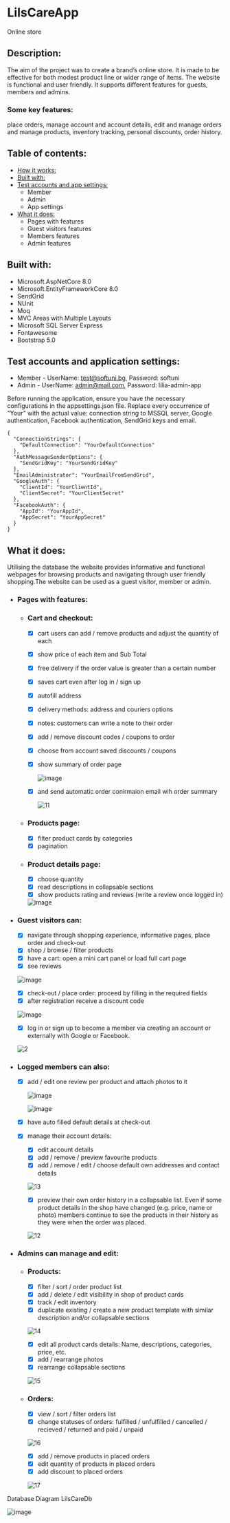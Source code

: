 # LilsCareApp 


Online store

## Description:
The aim of the project was to create a brand’s online store. It is made to be effective for both modest product line оr wider range of items. The website is functional and user friendly. It supports different features for guests, members and admins.

### Some key features:
place orders, manage account and account details, edit and manage orders and manage products, inventory tracking, personal discounts, order history.

## Table of contents:

- [How it works:](https://github.com/RostislavIv/LIL-S-CARE/tree/master?tab=readme-ov-file#how-it-works)
- [Built with:](https://github.com/RostislavIv/LIL-S-CARE/tree/master?tab=readme-ov-file#built-with)
- [Test accounts and app settings:](https://github.com/RostislavIv/LIL-S-CARE/tree/master?tab=readme-ov-file#test-accounts)
	- Member
	- Admin
	- App settings
- [What it does:](https://github.com/RostislavIv/LIL-S-CARE/tree/master?tab=readme-ov-file#what-it-does)
	- Pages with features
  	- Guest visitors features
	- Members features
	- Admin features

## Built with:
- Microsoft.AspNetCore 8.0
- Microsoft.EntityFrameworkCore 8.0
- SendGrid
- NUnit
- Moq
- MVC Areas with Multiple Layouts
- Microsoft SQL Server Express
- Fontawesome
- Bootstrap 5.0

## Test accounts and application settings:
- Member - UserName: test@softuni.bg, Password: softuni
- Admin - UserName: admin@mail.com, Password: lilia-admin-app

Before running the application, ensure you have the necessary configurations in the appsettings.json file. Replace every occurrence of "Your" with the actual value: connection string to MSSQL server, Google authentication, Facebook authentication, SendGrid keys and email.
```
{
  "ConnectionStrings": {
    "DefaultConnection": "YourDefaultConnection"
  },
  "AuthMessageSenderOptions": {
    "SendGridKey": "YourSendGridKey"
  },
  "EmailAdministrator": "YourEmailFromSendGrid",
  "GoogleAuth": {
    "ClientId": "YourClientId",
    "ClientSecret": "YourClientSecret"
  },
  "FacebookAuth": {
    "AppId": "YourAppId",
    "AppSecret": "YourAppSecret"
  }
}
```

## What it does:
Utilising the database the website provides informative and functional webpages for browsing products and navigating through user friendly shopping.The website can be used as a guest visitor, member or admin.

- ### Pages with features:

	- ### Cart and checkout:
		- [x] cart users can add / remove products and adjust the quantity of each
		- [x] show price of each item and Sub Total
		- [x] free delivery if the order value is greater than a certain number
		- [x] saves cart even after log in / sign up
		- [x] autofill address
		- [x] delivery methods: address and couriers options
		- [x] notes: customers can write a note to their order
		- [x] add / remove discount codes / coupons to order
		- [x] choose from account saved discounts / coupons
  		- [x] show summary of order page
            
          ![image](https://github.com/RostislavIv/LIL-S-CARE/assets/122882308/f6312756-c2e5-4143-b166-955d64f9b369)
        
  		- [x] and send automatic order conirmaion email wih order summary
          
          ![11](https://github.com/RostislavIv/LIL-S-CARE/assets/122882308/7bab2437-8113-4e5e-897f-3da7b72d7917)
  

	- ### Products page:
		- [x] filter product cards by categories
		- [x] pagination

	- ### Product details page:
		- [x] choose quantity
		- [x] read descriptions in collapsable sections
		- [x] show products rating and reviews (write a review once logged in)
        
        ![image](https://github.com/RostislavIv/LIL-S-CARE/assets/122882308/dfbb5be8-36de-4af3-9122-0946be7263c6)

- ### Guest visitors can:
	- [x] navigate through shopping experience, informative pages, place order and check-out
	- [x] shop / browse / filter products
	- [x] have a cart: open a mini cart panel or load full cart page
	- [x] see reviews 
  
  ![image](https://github.com/RostislavIv/LIL-S-CARE/assets/122882308/a4978b83-34ce-4f6e-b6ae-e6dd1d22d6bd)


	- [x] check-out / place order: proceed by filling in the required fields
 	- [x] after registration receive a discount code
  
  ![image](https://github.com/RostislavIv/LIL-S-CARE/assets/122882308/9cc5a632-e4db-4390-81b0-750a0fc5e6e0)
  

	- [x] log in or sign up to become a member via creating an account or externally with Google or Facebook.
 
  ![2](https://github.com/RostislavIv/LIL-S-CARE/assets/122882308/a399509f-7eca-413f-8cd5-cb8e6f965fda)


- ### Logged members can also:
	- [x] add / edit one review per product and attach photos to it
       
        ![image](https://github.com/RostislavIv/LIL-S-CARE/assets/122882308/e59a7f94-88c6-447d-881a-8229c369da45)
       
        ![image](https://github.com/RostislavIv/LIL-S-CARE/assets/122882308/0e0855e3-637d-40f0-9dea-1b3be732047c)


	- [x] have auto filled default details at check-out
	- [x] manage their account details:
 		- [x] edit account details
		- [x] add / remove / preview favourite products
		- [x] add / remove / edit / choose default own addresses and contact details
  
        ![13](https://github.com/RostislavIv/LIL-S-CARE/assets/122882308/8773fad6-468b-4f0e-bf9d-1f462e5e3d22)

		- [x] preview their own order history in a collapsable list. Even if some product details in the shop have changed (e.g. price, name or photo) members continue to see the products in their history as they were when the order was placed.

        ![12](https://github.com/RostislavIv/LIL-S-CARE/assets/122882308/fad1e5ab-5627-4afa-983c-3bfaab91b7c3)


- ### Admins can manage and edit:
	- ### Products:
		- [x] filter / sort / order product list
		- [x] add / delete / edit visibility in shop of product cards
		- [x] track / edit inventory
		- [x] duplicate existing / create a new product template with similar description and/or collapsable sections

        ![14](https://github.com/RostislavIv/LIL-S-CARE/assets/122882308/4e313620-436c-4faa-9729-0efbfa697437)

		- [x] edit all product cards details: Name, descriptions, categories, price, etc.
		- [x] add / rearrange photos
		- [x] rearrange collapsable sections

        ![15](https://github.com/RostislavIv/LIL-S-CARE/assets/122882308/eaf37c73-de0b-421b-9eca-0f1b43d66cc0)

	- ### Orders:
		- [x] view / sort / filter orders list
		- [x] change statuses of orders: fulfilled / unfulfilled / cancelled / recieved / returned and paid / unpaid

        ![16](https://github.com/RostislavIv/LIL-S-CARE/assets/122882308/1be0ed4d-fc22-45f9-bf35-8ea29e07b3b9)

		- [x] add / remove products in placed orders
		- [x] edit quantity of products in placed orders
		- [x] add discount to placed orders

        ![17](https://github.com/RostislavIv/LIL-S-CARE/assets/122882308/f8c534d7-3c9f-4b09-a316-1af468c25d71)


Database Diagram LilsCareDb

![image](https://github.com/RostislavIv/LIL-S-CARE/assets/122882308/536b7a34-51d1-43d0-be23-94e387236e1c)












